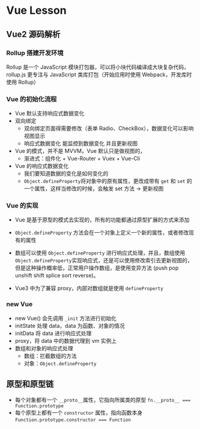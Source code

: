 # Vue Lesson

## Vue2 源码解析

### Rollup 搭建开发环境

Rollup 是一个 JavaScript 模块打包器，可以将小块代码编译成大块复杂代码，rollup.js 更专注与 JavaScript 类库打包（开始应用时使用 Webpack，开发库时使用 Rollup）

### Vue 的初始化流程

- Vue 默认支持响应式数据变化
- 双向绑定
  - 双向绑定页面得需要修改（表单 Radio、CheckBox），数据变化可以影响视图显示
  - 响应式数据变化 能监控到数据变化 并且更新视图
- Vue 的模式，并不是 MVVM，Vue 默认只是做视图的，
  - 渐进式：组件化 + Vue-Router + Vuex + Vue-Cli
- Vue 的响应式数据变化
  - 我们要知道数据的变化是如何变化的
  - `Object.defineProperty`将对象中的原有属性，更改成带有 `get` 和 `set` 的一个属性，这样当修改的时候，会触发 set 方法 -> 更新视图

### Vue 的实现

- Vue 是基于原型的模式去实现的，所有的功能都通过原型扩展的方式来添加

- `Object.defineProperty` 方法会在一个对象上定义一个新的属性，或者修改现有的属性

- 数组可以使用 `Object.defineProperty` 进行响应式处理，并且，数组使用`Object.defineProperty`实现响应式，还是可以使用修改索引去更新视图的，但是这种操作概率低，正常用户操作数组，是使用变异方法 (push pop unshift shift splice sort reverse)。

- Vue3 中为了兼容 proxy，内部对数组就是使用 `defineProperty`

### new Vue

- new Vue() 会先调用 `_init` 方法进行初始化
- initState 处理 data，data 为函数、对象的情况
- initData 将 data 进行响应式处理
- proxy，将 data 中的数据代理到 vm 实例上
- 数组和对象的响应式处理
  - 数组：拦截数组的方法
  - 对象：`Object.defineProperty`

## 原型和原型链

- 每个对象都有一个 `__proto__`属性，它指向所属类的原型 `fn.__proto__ === Function.prototype`
- 每个原型上都有一个 `constructor` 属性，指向函数本身 `Function.prototype.constructor === Function`
